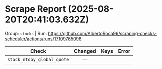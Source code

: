 # Scrape Report (2025-08-20T20:41:03.632Z)

Group: `stocks`  |  Run: https://github.com/AlbertoRoca96/scraping-checks-scheduler/actions/runs/17109765098

| Check | Changed | Keys | Error |
|---|:---:|:--|:--|
| `stock_ntdoy_global_quote` | — |  |  |
